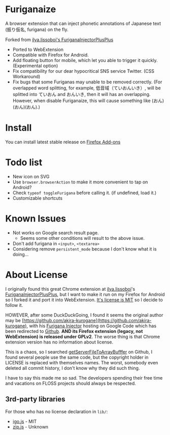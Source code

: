 # Furiganaize

A browser extension that can inject phonetic annotations of Japanese text (振り仮名, furigana) on the fly.

Forked from [ilya.lissoboi's FuriganaInjectorPlusPlus](https://github.com/ilyalissoboi/FuriganaInjectorPlusPlus)

- Ported to WebExtension
- Compatible with Firefox for Android.
- Add floating button for mobile, which let you able to trigger it quickly. (Experimental option)
- Fix compatibility for our dear hypocritical SNS service Twitter. (CSS Workaround)
- Fix bugs that some Furiganas may unable to be removed correctly. (For overlapped word splitting, for example, 低音域（ていおんいき）, will be splitted into ていおん and おんいき, then it will has an overlapping. However, when disable Furiganaize, this will cause something like (おん)(おん)(おん).)

# Install
You can install latest stable release on [Firefox Add-ons](https://addons.mozilla.org/en-US/firefox/addon/furiganaize/)

# Todo list
- New icon on SVG
- Use `browser.browserAction` to make it more convenient to tap on Android?
- Check `typeof toggleFurigana` before calling it. (if undefined, load it.)
- Customizable shortcuts

# Known Issues
- Not works on Google search result page.
  - Seems some other conditions will result to the above issue.
- Don't add furigana in `<input>`, `<textarea>`
- Considering remove `persistent_mode` because I don't know what it is doing...

# About License
I originally found this great Chrome extension at [ilya.lissoboi](https://github.com/ilyalissoboi)'s [FuriganaInjectorPlusPlus](https://github.com/ilyalissoboi/FuriganaInjectorPlusPlus), but I want to make it run on my Firefox for Android so I forked it and port it into WebExtension. [It's license is MIT](https://github.com/ilyalissoboi/FuriganaInjectorPlusPlus/blob/master/LICENSE) so I decide to follow it.

HOWEVER, after some DuckDuckGoing, I found it seems the original author may be [https://github.com/akira-kurogane](https://github.com/akira-kurogane), with his [Furigana Injector](http://code.google.com/p/furigana-injector/) hosting on Google Code which has been redirected to [Github](https://github.com/akira-kurogane/furigana-injector). **AND its Firefox extension (legacy, not WebExtension) is released under GPLv2**. The worse thing is that Chrome extension version has no information about license.

This is a chaos, so I searched [getServerFileToArrayBufffer](https://github.com/search?q=getServerFileToArrayBufffer) on Github, I found several people use the same code, but the copyright holder in LICENSE is replaced with themselves names. The worst, somebody even deleted all commit history, I don't know why they did such thing.

I have to say this made me so sad. The developers spending their free time and vacations on FLOSS projects should always be respected.

## 3rd-party libraries
For those who has no license declaration in `lib/`:
- [igo.js](https://github.com/shogo82148/igo-javascript) - MIT
- [zip.js](https://github.com/shogo82148/zipjs) - Unknown
